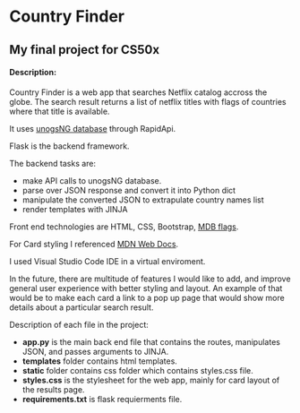 # Country Finder

## My final project for CS50x

#### Description:
Country Finder is a web app that searches Netflix catalog accross the globe.
The search result returns a list of netflix titles with flags of countries where that title is available.

It uses [unogsNG database](https://rapidapi.com/unogs/api/unogsng) through RapidApi.

Flask is the backend framework. 

The backend tasks are:
- make API calls to unogsNG database.
- parse over JSON response and convert it into Python dict
- manipulate the converted JSON to extrapulate country names list
- render templates with JINJA

Front end technologies are HTML, CSS, Bootstrap, [MDB flags](https://mdbootstrap.com/docs/standard/content-styles/flags/).

For Card styling I referenced [MDN Web Docs](https://developer.mozilla.org/en-US/docs/Web/CSS/Layout_cookbook/Card).

I used Visual Studio Code IDE in a virtual enviroment. 

In the future, there are multitude of features I would like to add, and improve general user experience with better styling and layout.
An example of that would be to make each card a link to a pop up page that would show more details about a particular search result. 

Description of each file in the project:
- **app.py** is the main back end file that contains the routes, manipulates JSON, and passes arguments to JINJA.
- **templates** folder contains html templates.
- **static** folder contains css folder which contains styles.css file.
- **styles.css** is the stylesheet for the web app, mainly for card layout of the results page.
- **requirements.txt** is flask requierments file.

